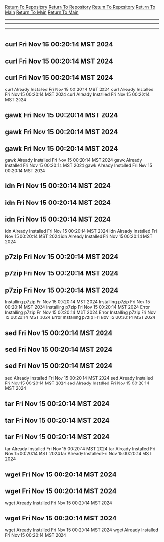 [Return To Repository](https://github.com/DigitalWarrior/piholeparser/)
[Return To Repository](https://github.com/DigitalWarrior/piholeparser/)
[Return To Repository](https://github.com/DigitalWarrior/piholeparser/)
[Return To Main](https://github.com/DigitalWarrior/piholeparser/blob/master/RecentRunLogs/Mainlog.md)
[Return To Main](https://github.com/DigitalWarrior/piholeparser/blob/master/RecentRunLogs/Mainlog.md)
[Return To Main](https://github.com/DigitalWarrior/piholeparser/blob/master/RecentRunLogs/Mainlog.md)
____________________________________
____________________________________
____________________________________
# 
# 
# 
## curl Fri Nov 15 00:20:14 MST 2024
## curl Fri Nov 15 00:20:14 MST 2024
## curl Fri Nov 15 00:20:14 MST 2024
curl Already Installed Fri Nov 15 00:20:14 MST 2024
curl Already Installed Fri Nov 15 00:20:14 MST 2024
curl Already Installed Fri Nov 15 00:20:14 MST 2024
## gawk Fri Nov 15 00:20:14 MST 2024
## gawk Fri Nov 15 00:20:14 MST 2024
## gawk Fri Nov 15 00:20:14 MST 2024
gawk Already Installed Fri Nov 15 00:20:14 MST 2024
gawk Already Installed Fri Nov 15 00:20:14 MST 2024
gawk Already Installed Fri Nov 15 00:20:14 MST 2024
## idn Fri Nov 15 00:20:14 MST 2024
## idn Fri Nov 15 00:20:14 MST 2024
## idn Fri Nov 15 00:20:14 MST 2024
idn Already Installed Fri Nov 15 00:20:14 MST 2024
idn Already Installed Fri Nov 15 00:20:14 MST 2024
idn Already Installed Fri Nov 15 00:20:14 MST 2024
## p7zip Fri Nov 15 00:20:14 MST 2024
## p7zip Fri Nov 15 00:20:14 MST 2024
## p7zip Fri Nov 15 00:20:14 MST 2024
Installing p7zip Fri Nov 15 00:20:14 MST 2024
Installing p7zip Fri Nov 15 00:20:14 MST 2024
Installing p7zip Fri Nov 15 00:20:14 MST 2024
Error Installing p7zip Fri Nov 15 00:20:14 MST 2024
Error Installing p7zip Fri Nov 15 00:20:14 MST 2024
Error Installing p7zip Fri Nov 15 00:20:14 MST 2024
## sed Fri Nov 15 00:20:14 MST 2024
## sed Fri Nov 15 00:20:14 MST 2024
## sed Fri Nov 15 00:20:14 MST 2024
sed Already Installed Fri Nov 15 00:20:14 MST 2024
sed Already Installed Fri Nov 15 00:20:14 MST 2024
sed Already Installed Fri Nov 15 00:20:14 MST 2024
## tar Fri Nov 15 00:20:14 MST 2024
## tar Fri Nov 15 00:20:14 MST 2024
## tar Fri Nov 15 00:20:14 MST 2024
tar Already Installed Fri Nov 15 00:20:14 MST 2024
tar Already Installed Fri Nov 15 00:20:14 MST 2024
tar Already Installed Fri Nov 15 00:20:14 MST 2024
## wget Fri Nov 15 00:20:14 MST 2024
## wget Fri Nov 15 00:20:14 MST 2024
wget Already Installed Fri Nov 15 00:20:14 MST 2024
## wget Fri Nov 15 00:20:14 MST 2024
wget Already Installed Fri Nov 15 00:20:14 MST 2024
wget Already Installed Fri Nov 15 00:20:14 MST 2024
